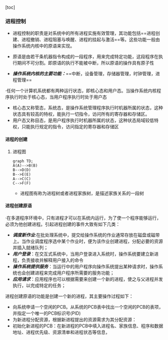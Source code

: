 [toc]

### 进程控制

- 进程控制的职责是对系统中的所有进程实施有效管理，其功能包括==进程创建、进程撤销、进程阻塞与唤醒、进程的挂起与激活==等。这些功能一般由操作系统内核中的原语来实现。
- 原语是由若干条机器指令构成的一段程序，用来完成特定功能，这段程序在执行期间不可分割。即原语的执行不能被中断，所以原语的操作具有原子性

- ***操作系统内核的主要功能：***==中断，设备管理，存储器管理，时钟管理，进程管理==

·任何一个计算机系统都有两种运行状态，即核心态和用户态。当操作系统内核程序执行时处于核心态，当用户程序执行时处于用户态

- 核心态又称管态，系统态，是操作系统管理程序执行时机器所属的状态，这种状态具有较高的特权，能执行一切指令，访问所有的寄存器和存储区。
- 用户态又称目态，是用户程序执行时机器所属的状态，这种状态局域较低特权，只能执行规定的指令，访问指定的寄存器和存储区

#### 进程的创建

1. 进程图

   ```mermaid
   graph TD;
   A(A)-->B(B)
   B-->D(D)
   B-->E(E)
   A-->C(C)
   C-->F(F)
   ```

   - 进程图有称为进程树或者进程家族树，是描述家族关系的一段树

#### 进程创建原语
·在多道程序环境中，只有进程才可以在系统内运行，为了使一个程序能够运行，必须为他创建进程。引起进程创建的事件大致有如下几类：

- ***调度新作业***:在批处理系统中，提交给操作系统的作业通常存放在磁盘或磁带上。当作业调度程序选中某个作业时，便为该作业创建进程，分配必要的资源并插入就绪队列；
- ***用户登录***：在交互式系统中，当用户登录进入系统时，操作系统要建立新进程，负责接收并解释用户接入的命令
- ***操作系统提供服务***：当运行中的用户程序向操作系统提出某种请求时，操作系统也会创建进程来完成用户程序所需要的服务功能；
- ***应用请求***：应用程序也可以根据需要来创建一个新的进程，使之与父进程并发执行，以完成特定的任务；

进程创建原语的功能是创建一个新的进程，其主要操作过程如下：

- 向系统申请一个空闲的PCB。从系统的PCB表中找出一个空闲的PCB的表项，并指定一个唯一的PCB标识号(PID)
- 为新进程分配资源，根据新进程提出的资源需求为其分配资源：
- 初始化新进程的PCB：在新进程的PCB中填入进程名、家族信息、程序和数据地址、进程优先级、资源清单和进程状态等信息，

